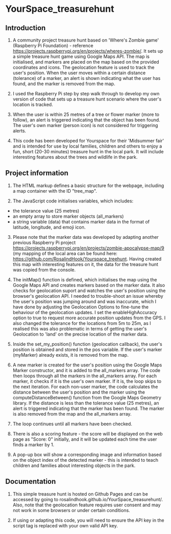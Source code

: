 # YourSpace_treasurehunt

## Introduction
1. A community project treasure hunt based on 'Where's Zombie game' (Raspberry Pi Foundation) - reference https://projects.raspberrypi.org/en/projects/wheres-zombie/. It sets up a simple treasure hunt game using Google Maps API. The map is initialised, and markers are placed on the map based on the provided coordinates and icons. The geolocation feature is used to track the user's position. When the user moves within a certain distance (tolerance) of a marker, an alert is shown indicating what the user has found, and the marker is removed from the map.

2. I used the Raspberry Pi step by step walk through to develop my own version of code that sets up a treasure hunt scenario where the user's location is tracked.
  
4. When the user is within 25 metres of a tree or flower marker (more to follow), an alert is triggered indicating that the object has been found. The user's own marker (person icon) is not considered for triggering alerts.

5. This code has been developed for Yourspace for their 'Midsummer fair' and is intended for use by local families, children and others to enjoy a fun, short (20-30 minutes) treasure hunt in the local park. It will include interesting features about the trees and wildlife in the park.

## Project information
1. The HTML markup defines a basic structure for the webpage, including a map container with the ID "tree_map".

2. The JavaScript code initialises variables, which includes:

* the tolerance value (25 metres)
* an empty array to store marker objects (all_markers)
* a string variable (data) that contains marker data in the format of latitude, longitude, and emoji icon.

3. Please note that the marker data was developed by adapting another previous Raspberry Pi project https://projects.raspberrypi.org/en/projects/zombie-apocalypse-map/9 (my mapping of the local area can be found here: https://github.com/RosalindHook/Yourspace_treehunt. Having created this map with interesting features on it, the data for the treasure hunt was copied from the console.
  
4. The initMap() function is defined, which initialises the map using the Google Maps API and creates markers based on the marker data. It also checks for geolocation suport and watches the user's position using the browser's geolocation API. I needed to trouble-shoot an issue whereby the user's position was jumping around and was inaccurate, which I have done by adjusting the Geolocation Options to fine-tune the behaviour of the geolocation updates. I set the enableHighAccuracy option to true to request more accurate position updates from the GPS. I also changed the tolerance for the locations from 5m to 25m, as I realised this was also problematic in terms of getting the user's Geolocation to 'land' on the precise location of the marker data.

5. Inside the set_my_position() function (geolocation callback), the user's position is obtained and stored in the pos variable. If the user's marker (myMarker) already exists, it is removed from the map.
   
6. A new marker is created for the user's position using the Google Maps Marker constructor, and it is added to the all_markers array. The code then loops through all the markers in the all_markers array. For each marker, it checks if it is the user's own marker. If it is, the loop skips to the next iteration. For each non-user marker, the code calculates the distance between the user's position and the marker using the computeDistanceBetween() function from the Google Maps Geometry library. If the distance is less than the tolerance value (25 metres), an alert is triggered indicating that the marker has been found. The marker is also removed from the map and the all_markers array.
   
7. The loop continues until all markers have been checked.
  
9. There is also a scoring feature - the score will be displayed on the web page as "Score: 0" initially, and it will be updated each time the user finds a marker by 1.
   
10. A pop-up box will show a corresponding image and information based on the object index of the detected marker - this is intended to teach children and families about interesting objects in the park.

## Documentation

1. This simple treasure hunt is hosted on Github Pages and can be accessed by going to rosalindhook.github.io/YourSpace_treasurehunt/. Also, note that the geolocation feature requires user consent and may not work in some browsers or under certain conditions.

2. If using or adapting this code, you will need to ensure the API key in the script tag is replaced with your own valid API key. 
